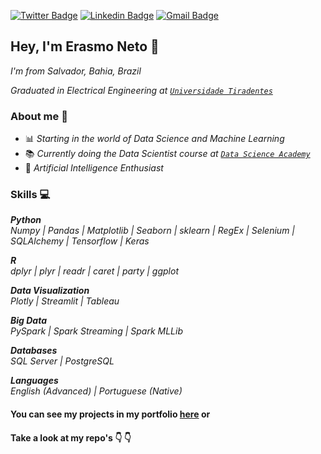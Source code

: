 [![Twitter Badge](https://img.shields.io/badge/-Twitter-1ca0f1?style=flat-square&logo=twitter&logoColor=white&link=https://twitter.com/erasmo_aln)](https://twitter.com/erasmo_aln) [![Linkedin Badge](https://img.shields.io/badge/-LinkedIn-blue?style=flat-square&logo=Linkedin&logoColor=white&link=https://www.linkedin.com/in/erasmoneto/)](https://www.linkedin.com/in/erasmoneto/) [![Gmail Badge](https://img.shields.io/badge/-Gmail-c14438?style=flat-square&logo=Gmail&logoColor=white&link=mailto:erasmo.aln@gmail.com)](mailto:erasmo.aln@gmail.com)
## Hey, I'm Erasmo Neto :wave:
*I'm from Salvador, Bahia, Brazil*

*Graduated in Electrical Engineering at [`Universidade Tiradentes`](https://www.unit.br/)*

### About me :thought_balloon:
- :bar_chart: *Starting in the world of Data Science and Machine Learning*
- :books: *Currently doing the Data Scientist course at [`Data Science Academy`](https://www.datascienceacademy.com.br/)*
- :mag_right: *Artificial Intelligence Enthusiast*

### Skills :computer:
***Python***  
*Numpy | Pandas | Matplotlib | Seaborn | sklearn | RegEx | Selenium | SQLAlchemy | Tensorflow | Keras*

***R***  
*dplyr | plyr | readr | caret | party | ggplot*  

***Data Visualization***  
*Plotly | Streamlit | Tableau*

***Big Data***  
*PySpark | Spark Streaming | Spark MLLib*

***Databases***  
*SQL Server | PostgreSQL*

***Languages***  
*English (Advanced) | Portuguese (Native)*


#### You can see my projects in my portfolio [here](https://erasmo-aln.github.io/) or
#### Take a look at my repo's :point_down: :point_down:
